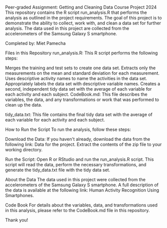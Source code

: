 Peer-graded Assignment: Getting and Cleaning Data Course Project 2024
This repository contains the R script run_analysis.R that performs the analysis as outlined in the project requirements. The goal of this project is to demonstrate the ability to collect, work with, and clean a data set for further analysis. The data used in this project are collected from the accelerometers of the Samsung Galaxy S smartphone.

Completed by: Miet Pamecha

Files in this Repository
run_analysis.R: This R script performs the following steps:

Merges the training and test sets to create one data set.
Extracts only the measurements on the mean and standard deviation for each measurement.
Uses descriptive activity names to name the activities in the data set.
Appropriately labels the data set with descriptive variable names.
Creates a second, independent tidy data set with the average of each variable for each activity and each subject.
CodeBook.md: This file describes the variables, the data, and any transformations or work that was performed to clean up the data.

tidy_data.txt: This file contains the final tidy data set with the average of each variable for each activity and each subject.

How to Run the Script
To run the analysis, follow these steps:

Download the Data: If you haven't already, download the data from the following link: Data for the project. Extract the contents of the zip file to your working directory.

Run the Script: Open R or RStudio and run the run_analysis.R script. This script will read the data, perform the necessary transformations, and generate the tidy_data.txt file with the tidy data set.

About the Data
The data used in this project were collected from the accelerometers of the Samsung Galaxy S smartphone. A full description of the data is available at the following link: Human Activity Recognition Using Smartphones.

Code Book
For details about the variables, data, and transformations used in this analysis, please refer to the CodeBook.md file in this repository.

Thank you!
